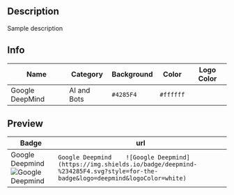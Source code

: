 ## Description

Sample description

## Info

| Name | Category | Background | Color | Logo Color |
| --- | --- | --- | --- | --- |
| Google DeepMind | AI and Bots | `#4285F4` | `#ffffff` |

## Preview

| Badge | url |
| --- | --- |
| Google Deepmind	![Google Deepmind](https://img.shields.io/badge/deepmind-%234285F4.svg?style=for-the-badge&logo=deepmind&logoColor=white) | `Google Deepmind	![Google Deepmind](https://img.shields.io/badge/deepmind-%234285F4.svg?style=for-the-badge&logo=deepmind&logoColor=white)` |